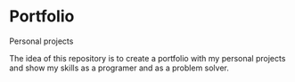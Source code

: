 # Portfolio
Personal projects

The idea of this repository is to create a portfolio with my personal projects and show my skills as a programer and as a problem solver.
